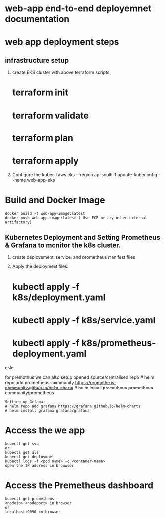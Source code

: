 # web-app end-to-end deployemnet documentation

# web app deployment steps

## infrastructure setup
1. create EKS cluster with above terraform scripts
    # terraform init
    # terraform validate
    # terraform plan
    # terraform apply
2. Configure the kubectl
    aws eks --region ap-south-1 update-kubeconfig --name web-app-eks

# Build and Docker Image
    docker build -t web-app-image:latest
    docker push web-app-image:latest ( Use ECR or any other external artifactory)

## Kubernetes Deployment and Setting Prometheus & Grafana to monitor the k8s cluster.

1. create deployement, service, and prometheus manifest files
    
2. Apply the deployment files:
    # kubectl apply -f k8s/deployment.yaml
    # kubectl apply -f k8s/service.yaml
    # kubectl apply -f k8s/prometheus-deployment.yaml

esle

   for premothus we can also setup opened source/centralised repo
     # helm repo add prometheus-community https://prometheus-community.github.io/helm-charts 
     # helm install prometheus prometheus-community/prometheus

    Setting up Grfana:
    # helm repo add grafana https://grafana.github.io/helm-charts
    # helm install grafana grafana/grafana

# Access the we app
    kubectl get svc
    or 
    kubectl get all
    kubectl get deploymnet
    kubectl logs -f <pod name> -c <contaner-name>
    open the IP address in brouwser

# Access the Premetheus dashboard
    kubectl get prometheus 
    <nodeip>:<nodeport> in browser
    or 
    localhost:9090 in browser
